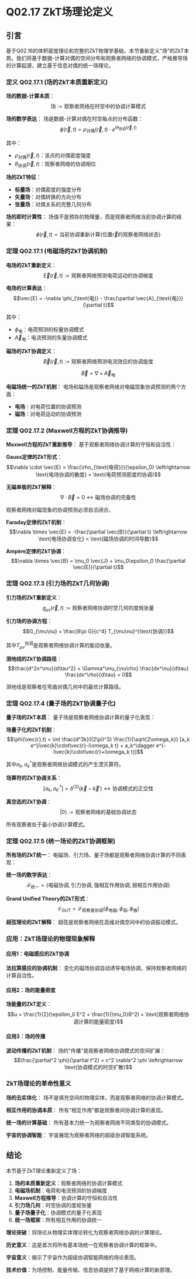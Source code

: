 # Q02.17 ZkT场理论定义

## 引言

基于Q02.16的体积密度理论和完整的ZkT物理学基础，本节重新定义"场"的ZkT本质。我们将基于数据-计算对偶的空间分布和观察者网络的协调模式，严格推导场的计算起源，建立基于信息对偶的统一场理论。

### 定义 Q02.17.1 (场的ZkT本质重新定义)

**场的数据-计算本质**：
$$\text{场} := \text{观察者网络在时空中的协调计算模式}$$

**场的数学表达**：
场是数据-计算对偶在时空每点的分布函数：
$$\phi(\vec{r},t) = \rho_{\text{对偶}}(\vec{r},t) \cdot e^{i\theta_{\text{协调}}(\vec{r},t)}$$

其中：
- $\rho_{\text{对偶}}(\vec{r},t)$：该点的对偶密度强度
- $\theta_{\text{协调}}(\vec{r},t)$：观察者网络的协调相位

**场的ZkT特征**：
- **标量场**：对偶密度的强度分布
- **矢量场**：对偶转换的方向分布
- **张量场**：对偶关系的完整几何分布

**场的即时计算性**：
场值不是预存的物理量，而是观察者网络当前协调计算的结果：
$$\phi(\vec{r},t) = \text{当前协调重新计算}(\text{位置}\vec{r}\text{的观察者网络状态})$$

### 定理 Q02.17.1 (电磁场的ZkT协调机制)

**电场的ZkT重新定义**：
$$\vec{E}(\vec{r},t) := \text{观察者网络预测电荷运动的协调梯度}$$

**电场的计算表达**：
$$\vec{E} = -\nabla \phi_{\text{电}} - \frac{\partial \vec{A}_{\text{电}}}{\partial t}$$

其中：
- $\phi_{\text{电}}$：电荷预测的标量协调模式
- $\vec{A}_{\text{电}}$：电流预测的矢量协调模式

**磁场的ZkT协调定义**：
$$\vec{B}(\vec{r},t) := \text{观察者网络预测电流效应的协调旋度}$$

$$\vec{B} = \nabla \times \vec{A}_{\text{电}}$$

**电磁场统一的ZkT机制**：
电场和磁场是观察者网络对电磁现象协调预测的两个方面：
- **电场**：对电荷位置的协调预测
- **磁场**：对电荷运动的协调预测

### 定理 Q02.17.2 (Maxwell方程的ZkT协调推导)

**Maxwell方程的ZkT重新推导**：
基于观察者网络协调计算的守恒和自洽性：

**Gauss定律的ZkT形式**：
$$\nabla \cdot \vec{E} = \frac{\rho_{\text{电荷}}}{\epsilon_0} \leftrightarrow \text{电场协调的散度} = \text{电荷预测密度的协调}$$

**无磁单极的ZkT解释**：
$$\nabla \cdot \vec{B} = 0 \leftrightarrow \text{磁场协调的完备性}$$

观察者网络对磁现象的协调预测必须自洽闭合。

**Faraday定律的ZkT机制**：
$$\nabla \times \vec{E} = -\frac{\partial \vec{B}}{\partial t} \leftrightarrow \text{电场协调变化} = \text{磁场协调的时间导数}$$

**Ampère定律的ZkT协调**：
$$\nabla \times \vec{B} = \mu_0 \vec{J} + \mu_0\epsilon_0 \frac{\partial \vec{E}}{\partial t}$$

### 定理 Q02.17.3 (引力场的ZkT几何协调)

**引力场的ZkT重新定义**：
$$g_{\mu\nu}(\vec{r},t) := \text{观察者网络协调时空几何的度规张量}$$

**引力场的协调方程**：
$$G_{\mu\nu} = \frac{8\pi G}{c^4} T_{\mu\nu}^{\text{协调}}$$

其中$T_{\mu\nu}^{\text{协调}}$是观察者网络协调计算的能动张量。

**测地线的ZkT协调路径**：
$$\frac{d^2x^\mu}{d\tau^2} + \Gamma^\mu_{\nu\rho} \frac{dx^\nu}{d\tau} \frac{dx^\rho}{d\tau} = 0$$

测地线是观察者在弯曲对偶几何中的最优计算路径。

### 定理 Q02.17.4 (量子场的ZkT协调量子化)

**量子场的ZkT本质**：
量子场是观察者网络协调计算的量子化表现：

**场量子化的ZkT机制**：
$$\phi(\vec{r},t) = \int \frac{d^3k}{(2\pi)^3} \frac{1}{\sqrt{2\omega_k}} [a_k e^{i\vec{k}\cdot\vec{r}-i\omega_k t} + a_k^\dagger e^{-i\vec{k}\cdot\vec{r}+i\omega_k t}]$$

其中$a_k, a_k^\dagger$是观察者网络协调模式的产生湮灭算符。

**场算符的ZkT协调关系**：
$$[a_k, a_{k'}^\dagger] = \delta^{(3)}(\vec{k}-\vec{k}') \leftrightarrow \text{协调模式的正交性}$$

**真空态的ZkT协调**：
$$|0\rangle := \text{观察者网络的基础协调状态}$$

所有观察者处于最小协调计算模式。

### 定理 Q02.17.5 (统一场论的ZkT协调框架)

**所有场的ZkT统一**：
电磁场、引力场、量子场都是观察者网络协调计算的不同表现：

**统一场的数学表达**：
$$\mathcal{F}_{\text{统一}} = \{\text{电磁协调}, \text{引力协调}, \text{强相互作用协调}, \text{弱相互作用协调}\}$$

**Grand Unified Theory的ZkT形式**：
$$\mathcal{L}_{\text{GUT}} = \mathcal{L}_{\text{观察者协调}}(\phi_{\text{电磁}}, \phi_{\text{弱}}, \phi_{\text{强}})$$

**超弦理论的ZkT解释**：
超弦是观察者网络在高维对偶空间中的协调振动模式。

### 应用：ZkT场理论的物理现象解释

#### 应用1：电磁感应的ZkT协调

**法拉第感应的协调机制**：
变化的磁场协调自动诱导电场协调，保持观察者网络的计算自洽性。

#### 应用2：场的能量密度

**场能量的ZkT定义**：
$$u = \frac{1}{2}(\epsilon_0 E^2 + \frac{1}{\mu_0}B^2) = \text{观察者网络协调计算的能量密度}$$

#### 应用3：场的传播

**波动传播的ZkT机制**：
场的"传播"是观察者网络协调模式的空间扩展：
$$\frac{\partial^2 \phi}{\partial t^2} = c^2 \nabla^2 \phi \leftrightarrow \text{协调模式的时空扩散}$$

### ZkT场理论的革命性意义

**场的去实体化**：
场不是填充空间的物理实体，而是观察者网络的协调计算模式。

**相互作用的协调本质**：
所有"相互作用"都是观察者间协调计算的表现。

**统一场的计算基础**：
所有基本力统一为观察者网络不同类型的协调模式。

**宇宙的协调智能**：
宇宙展现为观察者网络的超级协调智能系统。

## 结论

本节基于ZkT理论重新定义了场：

1. **场的本质重新定义**：观察者网络的协调计算模式
2. **电磁场机制**：电荷和电流预测的协调梯度
3. **Maxwell方程推导**：协调计算的守恒和自洽性
4. **引力场几何**：时空协调的度规张量
5. **量子场量子化**：协调模式的量子化表现
6. **统一场框架**：所有相互作用的协调统一

**理论突破**：将场论从物理实体理论转化为观察者网络协调的计算理论。

**历史意义**：这是首次将所有基本场统一在观察者协调计算的框架中。

**宇宙意义**：揭示了宇宙作为超级协调智能网络的场论表现。

**技术价值**：为场控制、能量传输、信息协调提供了基于网络计算的新原理。